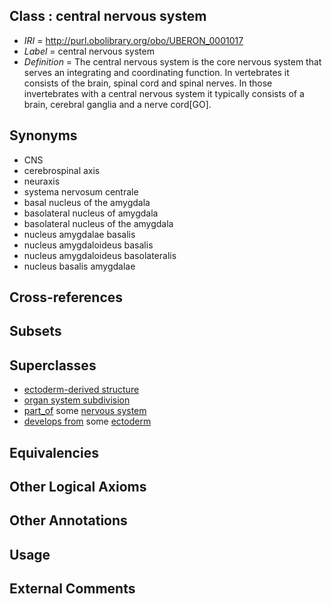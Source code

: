 
## Class : central nervous system

 * *IRI* = http://purl.obolibrary.org/obo/UBERON_0001017
 * *Label* = central nervous system
 * *Definition* = The central nervous system is the core nervous system that serves an integrating and coordinating function. In vertebrates it consists of the brain, spinal cord and spinal nerves. In those invertebrates with a central nervous system it typically consists of a brain, cerebral ganglia and a nerve cord[GO].

## Synonyms

 * CNS
 * cerebrospinal axis
 * neuraxis
 * systema nervosum centrale
 * basal nucleus of the amygdala
 * basolateral nucleus of amygdala
 * basolateral nucleus of the amygdala
 * nucleus amygdalae basalis
 * nucleus amygdaloideus basalis
 * nucleus amygdaloideus basolateralis
 * nucleus basalis amygdalae

## Cross-references


## Subsets


## Superclasses

 * [ectoderm-derived structure](../../UBERON/21/UBERON_0004121.md)
 * [organ system subdivision](../../UBERON/16/UBERON_0011216.md)
 * [part_of](../../BFO/50/BFO_0000050.md) some [nervous system](../../UBERON/16/UBERON_0001016.md)
 * [develops from](../../RO/02/RO_0002202.md) some [ectoderm](../../UBERON/24/UBERON_0000924.md)

## Equivalencies


## Other Logical Axioms


## Other Annotations


## Usage


## External Comments

